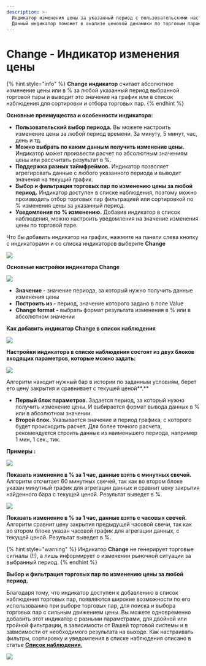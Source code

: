 ```yaml
---
description: >-
  Индикатор изменения цены за указанный период с пользовательскими настройками.
  Данный индикатор поможет в анализе ценовой динамики по торговым парам.
---
```


# Change - Индикатор изменения цены

{% hint style="info" %}
**Change индикатор** считает абсолютное изменение цены или в %  за любой указанный период выбранной торговой пары  и выводит это значение на график или в список наблюдения для сортировки и отбора торговых пар.
{% endhint %}

**Основные преимущества и особенности индикатора:**

* **Пользовательский выбор периода.** Вы можете настроить изменение цены за любой период времени. За минуту, 5 минут, час, день и тд.
* **Можно выбрать по каким данным получить изменение цены.** Индикатор может произвести расчет по абсолютным значениям цены или рассчитать результат в %.
* **Поддержка разных таймфреймов.** Индикатор позволяет агрегировать данные с любого указанного периода и выводит значения на текущий график.
* **Выбор и фильтрация торговых пар по изменению цены за любой период.** Индикатор доступен в списке наблюдения, поэтому можно производить отбор торговых пар фильтрацией или сортировкой по % изменения цены за указанный период.
* **Уведомления по % изменению.** Добавив индикатор в список наблюдения, можно настроить уведомления на значение изменения цены по торговой паре.

Что бы добавить индикатор на график, нажмите на панели слева кнопку с индикаторами и со списка индикаторов выберите **Change**

![](../../../.gitbook/assets/kak-dobavit.png)

**Основные настройки индикатора Change**

![](../../../.gitbook/assets/nastroiki%20%281%29.png)

* **Значение -** значение периода, за который нужно получить данные изменения цены
* **Построить из -** период, значение которого задано в поле Value
* **Change format -** выбрать формат результата изменения  в % или в абсолютном значении

**Как добавить индикатор Change в список наблюдения**

![](../../../.gitbook/assets/dobavit-v-spisok-nablyudeniya.png)

**Настройки индикатора в списке наблюдения состоят из двух блоков входящих параметров, которые можно задать:**

![](../../../.gitbook/assets/indikator-v-spiske-nablyudeniya.png)

Алгоритм находит нужный бар в истории по заданным условиям, берет его цену закрытия и сравнивает с текущей ценой**.**

* **Первый блок параметров.**  Задается период, за который нужно получить изменение цены. И выбирается формат вывода данных  в % или в абсолютном значении.
* **Второй блок.** Указывается значение и период графика, с которого будет происходить расчет. Для более точного расчета, рекомендуется строить данные из наименьшего периода, например 1 мин, 1 сек., тик.

**Примеры :**

![](../../../.gitbook/assets/1ch-1-min.png)

**Показать изменение в % за 1 час, данные взять с минутных свечей.**  
Алгоритм отсчитает 60 минутных свечей, так как во втором блоке указан минутный график для агрегации данных  и сравнит цену закрытия найденного бара с текущей ценой. Результат выведет в %.

![](../../../.gitbook/assets/1ch1ch.png)

**Показать изменение в % за 1 час, данные взять с часовых свечей.**  
Алгоритм сравнит цену закрытия предыдущей часовой свечи, так как во втором блоке указан часовой график для агрегации данных, с текущей ценой. Результат выведет в %.

{% hint style="warning" %}
Индикатор **Change** не генерирует торговые сигналы \(!!\), а лишь информирует о изменении рыночной ситуации за выбранный период. 
{% endhint %}

**Выбор и фильтрация торговых пар по изменению цены за любой период.**

Благодаря тому, что индикатор доступен к добавлению в список наблюдения торговых пар, появляются широкие возможности по его использованию при выборе торговых пар, для поиска и выбора торговых пар с сильным движением цены. Вы можете одновременно добавить этот индикатор с разными параметрами, для двойной или тройной фильтрации, в зависимости от Вашей торговой системы и в зависимости от необходимого результата на выходе.  Как настраивать фильтры, сортировку и уведомления в списке наблюдения описано в статье [**Список наблюдения**. ](https://help.quantower.com.ru/analytics-panels/watchlist)

![](../../../.gitbook/assets/cherch-v-piske-nablyudeniya.gif)





